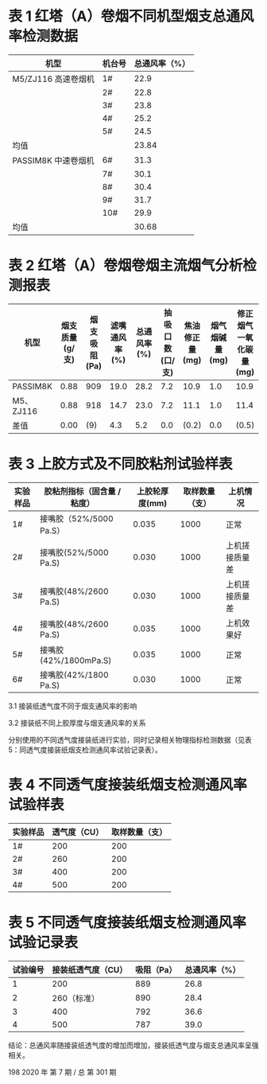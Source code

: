 # 表 1 红塔（A）卷烟不同机型烟支总通风率检测数据

|机型|机台号|总通风率（%）|
|---|---|---|
|M5/ZJ116 高速卷烟机|1#|22.9|
| |2#|22.8|
| |3#|23.8|
| |4#|25.2|
| |5#|24.5|
|均值| |23.84|
|PASSIM8K 中速卷烟机|6#|31.3|
| |7#|30.1|
| |8#|30.4|
| |9#|31.7|
| |10#|29.9|
|均值| |30.68|

# 表 2 红塔（A）卷烟卷烟主流烟气分析检测报表

|机型|烟支质量 (g/支)|烟支吸阻 (Pa)|滤嘴通风率 (%)|总通风率 (%)|抽吸口数 (口/支)|焦油修正量 (mg)|烟气烟碱量 (mg)|修正烟气一氧化碳量 (mg)|检测次数|
|---|---|---|---|---|---|---|---|---|---|
|PASSIM8K|0.88|909|19.0|28.2|7.2|10.9|1.0|10.9|26.0|
|M5、ZJ116|0.88|918|14.7|23.0|7.2|11.1|1.0|11.4|29.0|
|差值|0.00|(9)|4.3|5.2|0.0|(0.2)|0.0|(0.5)| |

# 表 3 上胶方式及不同胶粘剂试验样表

|实验样品|胶粘剂指标（固含量 / 粘度）|上胶轮厚度(mm)|取样数量（支）|上机情况|
|---|---|---|---|---|
|1#|接嘴胶（52%/5000 Pa.S）|0.035|1000|正常|
|2#|接嘴胶(52%/5000 Pa.S)|0.030|1000|上机搓接质量差|
|3#|接嘴胶(48%/2600 Pa.S)|0.030|1000|上机搓接质量差|
|4#|接嘴胶(48%/2600 Pa.S)|0.035|1000|上机效果好|
|5#|接嘴胶(42%/1800mPa.S)|0.035|1000|正常|
|6#|接嘴胶(42%/1800 Pa.S)|0.030|1000|正常|

3.1 接装纸透气度不同于烟支通风率的影响

3.2 接装纸不同上胶厚度与烟支通风率的关系

分别使用的不同透气度接装纸进行实验，同时记录相关物理指标检测数据（见表 5：同透气度接装纸烟支检测通风率试验记录表）。

# 表 4 不同透气度接装纸烟支检测通风率试验样表

|实验样品|透气度（CU）|取样数量（支）|
|---|---|---|
|1#|200|200|
|2#|260|200|
|3#|400|200|
|4#|500|200|

# 表 5 不同透气度接装纸烟支检测通风率试验记录表

|试验编号|接装纸透气度（CU）|吸阻（Pa）|总通风率（%）|
|---|---|---|---|
|1|200|889|26.8|
|2|260（标准）|890|28.4|
|3|400|792|36.6|
|4|500|787|39.0|

结论：总通风率随接装纸透气度的增加而增加，接装纸透气度与烟支总通风率呈强相关。

198 2020 年 第 7 期 / 总 第 301 期